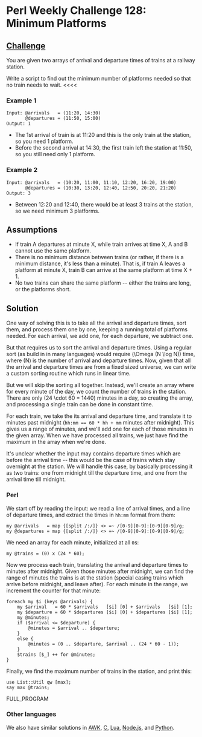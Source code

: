 # Perl Weekly Challenge 128: Minimum Platforms

## [Challenge][task2]
>>>>
You are given two arrays of arrival and departure times of trains
at a railway station.

Write a script to find out the minimum number of platforms needed
so that no train needs to wait.
<<<<

### Example 1

~~~~
Input: @arrivals   = (11:20, 14:30)
       @departures = (11:50, 15:00)
Output: 1
~~~~

* The 1st arrival of train is at 11:20 and this is the only train
  at the station, so you need 1 platform.
* Before the second arrival at 14:30, the first train left the station
  at 11:50, so you still need only 1 platform.

### Example 2

~~~~
Input: @arrivals   = (10:20, 11:00, 11:10, 12:20, 16:20, 19:00)
       @departures = (10:30, 13:20, 12:40, 12:50, 20:20, 21:20)
Output: 3
~~~~

* Between 12:20 and 12:40, there would be at least 3 trains at the station,
  so we need minimum 3 platforms.

## Assumptions

* If train A departures at minute X, while train arrives at time X,
  A and B cannot use the same platform.
* There is no minimum distance between trains (or rather, if there is
  a minimum distance, it's less than a minute). That is, if train A
  leaves a platform at minute X, train B can arrive at the same platform
  at time X + 1.
* No two trains can share the same platform -- either the trains are long,
  or the platforms short.

## Solution

One way of solving this is to take all the arrival and departure times,
sort them, and process them one by one, keeping a running total of
platforms needed. For each arrival, we add one, for each departure,
we subtract one.

But that requires us to sort the arrival and departure times. Using a 
regular sort (as build in in many languages) would require 
\(\Omega (N \log N)\) time, where \(N\) is the number of arrival and departure
times. Now, given that all the arrival and departure times are from a
fixed sized universe, we can write a custom sorting routine which runs
in linear time.

But we will skip the sorting all together. Instead, we'll create an array
where for every minute of the day, we count the number of trains in the
station. There are only \(24 \cdot 60 = 1440\) minutes in a day, so creating
the array, and processing a single train can be done in constant time.

For each train, we take the its arrival and departure time, and translate
it to minutes past midnight (`hh:mm == 60 * hh + mm` minutes after midnight).
This gives us a range of minutes, and we'll add one for each of those minutes
in the given array. When we have processed all trains, we just have find
the maximum in the array when we're done.

It's unclear whether the input may contains departure times which are
before the arrival time -- this would be the case of trains which stay
overnight at the station. We will handle this case, by basically processing
it as two trains: one from midnight till the departure time, and one from
the arrival time till midnight.

### Perl

We start off by reading the input: we read a line of arrival times, and
a line of departure times, and extract the times in `hh:mm` format
from them:

~~~~
my @arrivals   = map {[split /:/]} <> =~ /[0-9][0-9]:[0-9][0-9]/g;
my @departures = map {[split /:/]} <> =~ /[0-9][0-9]:[0-9][0-9]/g;
~~~~

We need an array for each minute, initialized at all `0`s:

~~~~
my @trains = (0) x (24 * 60);
~~~~

Now we process each train, translating the arrival and departure times
to minutes after midnight. Given those minutes after midnight, we can
find the range of minutes the trains is at the station (special casing
trains which arrive before midnight, and leave after). For each minute
in the range, we increment the counter for that minute:

~~~~
foreach my $i (keys @arrivals) {
    my $arrival   = 60 * $arrivals   [$i] [0] + $arrivals   [$i] [1];
    my $departure = 60 * $departures [$i] [0] + $departures [$i] [1];
    my @minutes;
    if ($arrival <= $departure) {
        @minutes = $arrival .. $departure;
    }
    else {
        @minutes = (0 .. $departure, $arrival .. (24 * 60 - 1));
    }
    $trains [$_] ++ for @minutes;
}
~~~~

Finally, we find the maximum number of trains in the station, and print this:

~~~~
use List::Util qw [max];
say max @trains;
~~~~

FULL_PROGRAM

### Other languages

We also have similar solutions in 
[AWK](#github),
[C](#github),
[Lua](#github),
[Node.js](#github), and
[Python](#github).

[task2]: https://theweeklychallenge.org/blog/perl-weekly-challenge-128/#TASK2

